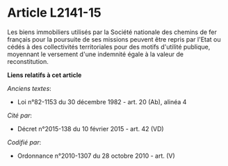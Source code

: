 # Article L2141-15

Les biens immobiliers utilisés par la Société nationale des chemins de fer français pour la poursuite de ses missions peuvent
être repris par l'Etat ou cédés à des collectivités territoriales pour des motifs d'utilité publique, moyennant le versement
d'une indemnité égale à la valeur de reconstitution.

**Liens relatifs à cet article**

_Anciens textes_:

  - Loi n°82-1153 du 30 décembre 1982 - art. 20 (Ab), alinéa 4

_Cité par_:

  - Décret n°2015-138 du 10 février 2015 - art. 42 (VD)

_Codifié par_:

  - Ordonnance n°2010-1307 du 28 octobre 2010 - art. (V)
